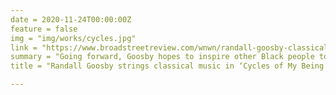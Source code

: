 ```yaml
---
date = 2020-11-24T00:00:00Z
feature = false
img = "img/works/cycles.jpg"
link = "https://www.broadstreetreview.com/wnwn/randall-goosby-classical-music-cycles-of-my-being-opera-philadelphia#"
summary = "Going forward, Goosby hopes to inspire other Black people to explore classical music and thinks that continuing to work on pieces such as this and working with Black composers is the key. He admits that he feels he has been privileged to have been afforded the opportunities he has had, and he sees that as a responsibility."
title = "Randall Goosby strings classical music in ‘Cycles of My Being’"

---
```

